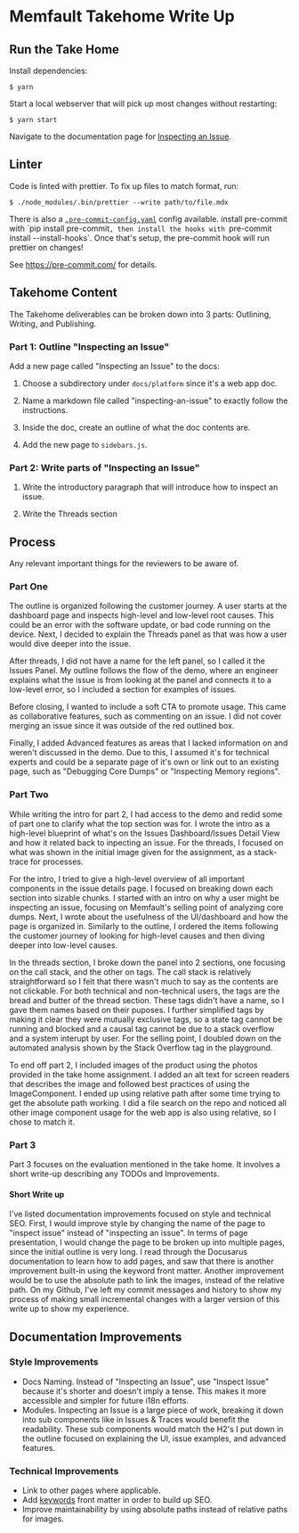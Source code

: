 # Memfault Takehome Write Up

## Run the Take Home
Install dependencies:

```
$ yarn
```

Start a local webserver that will pick up most changes without restarting:

```
$ yarn start
```

Navigate to the documentation page for [Inspecting an Issue](http://localhost:3000/docs/platform/inspecting-an-issue
).

## Linter

Code is linted with prettier. To fix up files to match format, run:

```
$ ./node_modules/.bin/prettier --write path/to/file.mdx
```

There is also a [`.pre-commit-config.yaml`](`.pre-commit-config.yaml) config available. install pre-commit with `pip install pre-commit`, then install the hooks with `pre-commit install --install-hooks`. Once that's setup, the pre-commit hook will run prettier on changes!

See https://pre-commit.com/ for details.

## Takehome Content

The Takehome deliverables can be broken down into 3 parts: Outlining, Writing, and Publishing.

### Part 1: Outline "Inspecting an Issue" 
Add a new page called "Inspecting an Issue" to the docs:

1. Choose a subdirectory under `docs/platform` since it's a web app doc.

2. Name a markdown file called "inspecting-an-issue" to exactly follow the instructions.

3. Inside the doc, create an outline of what the doc contents are.

4. Add the new page to `sidebars.js`.

### Part 2: Write parts of "Inspecting an Issue"

1. Write the introductory paragraph that will introduce how to inspect an issue.

2. Write the Threads section

## Process
Any relevant important things for the reviewers to be aware of.

### Part One
The outline is organized following the customer journey. A user starts at the dashboard page and inspects high-level and low-level root causes. This could be an error with the software update, or bad code running on the device. Next, I decided to explain the Threads panel as that was how a user would dive deeper into the issue. 

After threads, I did not have a name for the left panel, so I called it the Issues Panel. My outline follows the flow of the demo, where an engineer explains what the issue is from looking at the panel and connects it to a low-level error, so I included a section for examples of issues.

Before closing, I wanted to include a soft CTA to promote usage. This came as collaborative features, such as commenting on an issue. I did not cover merging an issue since it was outside of the red outlined box. 

Finally, I added Advanced features as areas that I lacked information on and weren't discussed in the demo. Due to this, I assumed it's for technical experts and could be a separate page of it's own or link out to an existing page, such as "Debugging Core Dumps" or "Inspecting Memory regions".

### Part Two
While writing the intro for part 2, I had access to the demo and redid some of part one to clarify what the top section was for. I wrote the intro as a high-level blueprint of what's on the Issues Dashboard/Issues Detail View and how it related back to inpecting an issue. For the threads, I focused on what was shown in the initial image given for the assignment, as a stack-trace for processes. 

For the intro, I tried to give a high-level overview of all important components in the issue details page. I focused on breaking down each section into sizable chunks. I started with an intro on why a user might be inspecting an issue, focusing on Memfault's selling point of analyzing core dumps. Next, I wrote about the usefulness of the UI/dashboard and how the page is organized in. Similarly to the outline, I ordered the items following the customer journey of looking for high-level causes and then diving deeper into low-level causes.

In the threads section, I broke down the panel into 2 sections, one focusing on the call stack, and the other on tags. The call stack is relatively straightforward so I felt that there wasn't much to say as the contents are not clickable. For both technical and non-technical users, the tags are the bread and butter of the thread section. These tags didn't have a name, so I gave them names based on their puposes. I further simplified tags by making it clear they were mutually exclusive tags, so a state tag cannot be running and blocked and a causal tag cannot be due to a stack overflow and a system interupt by user. For the selling point, I doubled down on the automated analysis shown by the Stack Overflow tag in the playground. 

To end off part 2, I included images of the product using the photos provided in the take home assignment. I added an alt text for screen readers that describes the image and followed best practices of using the ImageComponent. I ended up using relative path after some time trying to get the absolute path working. I did a file search on the repo and noticed all other image component usage for the web app is also using relative, so I chose to match it. 

### Part 3
Part 3 focuses on the evaluation mentioned in the take home. It involves a short write-up describing any TODOs and Improvements.

#### Short Write up

I've listed documentation improvements focused on style and technical SEO. First, I would improve style by changing the name of the page to "inspect issue" instead of "inspecting an issue". In terms of page presentation, I would change the page to be broken up into multiple pages, since the initial outline is very long. I read through the Docusarus documentation to learn how to add pages, and saw that there is another improvement built-in using the keyword front matter. Another improvement would be to use the absolute path to link the images, instead of the relative path. On my Github, I've left my commit messages and history to show my process of making small incremental changes with a larger version of this write up to show my experience.

## Documentation Improvements

### Style Improvements
- Docs Naming. Instead of "Inspecting an Issue", use "Inspect Issue" because it's shorter and doesn't imply a tense. This makes it more accessible and simpler for future i18n efforts.
- Modules. Inspecting an Issue is a large piece of work, breaking it down into sub components like in Issues & Traces would benefit the readability. These sub components would match the H2's I put down in the outline focused on explaining the UI, issue examples, and advanced features.

### Technical Improvements
- Link to other pages where applicable.
- Add [keywords](https://docusaurus.io/docs/seo) front matter in order to build up SEO.
- Improve maintainability by using absolute paths instead of relative paths for images.